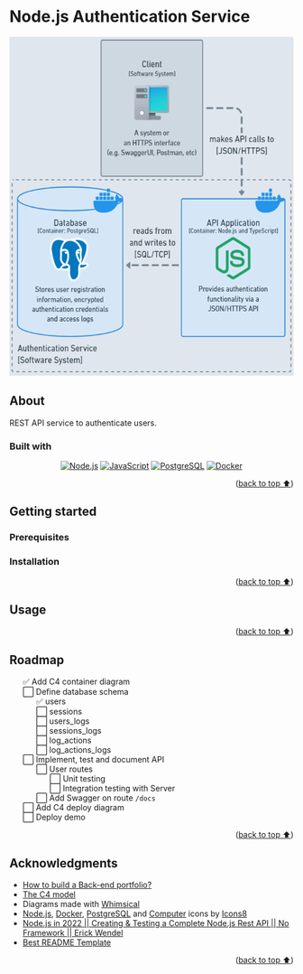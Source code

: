 # Node.js Authentication Service
<div align="center">
  <img src="_docs/diagrams/container.png" height="600"
  alt="C4 Container Diagram">
</div>

## About
REST API service to authenticate users.

### Built with
<div align="center">

[![Node.js][nodejs-badge]][nodejs-url]
[![JavaScript][javascript-badge]][javascript-url]
[![PostgreSQL][postgresql-badge]][postgresql-url]
[![Docker][docker-badge]][docker-url]

</div>
<p align="right">(<a href="#nodejs-authentication-service">back to top ⬆️</a>)</p>

## Getting started

### Prerequisites

### Installation

<p align="right">(<a href="#nodejs-authentication-service">back to top ⬆️</a>)</p>

## Usage

<p align="right">(<a href="#nodejs-authentication-service">back to top ⬆️</a>)</p>

## Roadmap

<ul type="none">
  <li>✅ Add C4 container diagram</li>
  <li>⬜ Define database schema
    <ul type="none">
      <li>✅ users</li>
      <li>⬜ sessions</li>
      <li>⬜ users_logs</li>
      <li>⬜ sessions_logs</li>
      <li>⬜ log_actions</li>
      <li>⬜ log_actions_logs</li>
    </ul>
  </li>
  <li>⬜ Implement, test and document API
    <ul type="none">
      <li>⬜ User routes
        <ul type="none">
          <li>⬜ Unit testing</li>
          <li>⬜ Integration testing with Server</li>
        </ul>
      </li>
      <li>⬜ Add Swagger on route <code>/docs</code></li>
    </ul>
  </li>
  <li>⬜ Add C4 deploy diagram</li>
  <li>⬜ Deploy demo</li>
</ul>

<p align="right">(<a href="#nodejs-authentication-service">back to top ⬆️</a>)</p>

## Acknowledgments

* [How to build a Back-end portfolio?]
* [The C4 model]
* Diagrams made with [Whimsical]
* [Node.js][icons8-nodejs], [Docker][icons8-docker], [PostgreSQL][icons8-postgresql] and [Computer][icons8-computer] icons by [Icons8]
* [Node.js in 2022 || Creating & Testing a Complete Node.js Rest API || No Framework || Erick Wendel][erick-wendel-1]
* [Best README Template]

<p align="right">(<a href="#nodejs-authentication-service">back to top ⬆️</a>)</p>

<!-- Markdown links and images -->
[nodejs-badge]: https://img.shields.io/badge/Node.js-3C873A?style=for-the-badge&logo=node.js&logoColor=white
[nodejs-url]: https://nodejs.org/en
[javascript-badge]: https://img.shields.io/badge/JavaScript-FFD600?style=for-the-badge&logo=javascript&logoColor=black
[javascript-url]: https://developer.mozilla.org/en-US/docs/Web/JavaScript
[postgresql-badge]: https://img.shields.io/badge/PostgreSQL-0064a5?style=for-the-badge&logo=postgresql&logoColor=white
[postgresql-url]: https://www.postgresql.org/
[docker-badge]: https://img.shields.io/badge/Docker-0db7ed?style=for-the-badge&logo=docker&logoColor=white
[docker-url]: https://www.docker.com/
[How to build a Back-end portfolio?]: https://www.youtube.com/watch?v=sTUbOGf9V1U
[The C4 model]: https://c4model.com/
[Whimsical]: https://whimsical.com/
[icons8-nodejs]: https://icons8.com/icon/hsPbhkOH4FMe/node-js
[icons8-docker]: https://icons8.com/icon/cdYUlRaag9G9/docker 
[icons8-postgresql]: https://icons8.com/icon/38561/postgresql
[icons8-computer]: https://icons8.com/icon/Qh2tCGOAtV52/workstation
[Icons8]: https://icons8.com
[erick-wendel-1]: https://www.youtube.com/watch?v=xR4D2bp8_S0
[Best README Template]: https://github.com/othneildrew/Best-README-Template